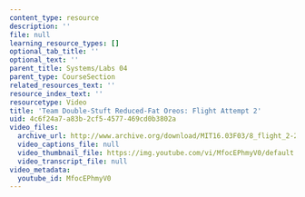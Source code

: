 ```yaml
---
content_type: resource
description: ''
file: null
learning_resource_types: []
optional_tab_title: ''
optional_text: ''
parent_title: Systems/Labs 04
parent_type: CourseSection
related_resources_text: ''
resource_index_text: ''
resourcetype: Video
title: 'Team Double-Stuft Reduced-Fat Oreos: Flight Attempt 2'
uid: 4c6f24a7-a83b-2cf5-4577-469cd0b3802a
video_files:
  archive_url: http://www.archive.org/download/MIT16.03F03/8_flight_2-220k.mp4
  video_captions_file: null
  video_thumbnail_file: https://img.youtube.com/vi/MfocEPhmyV0/default.jpg
  video_transcript_file: null
video_metadata:
  youtube_id: MfocEPhmyV0
---
```

